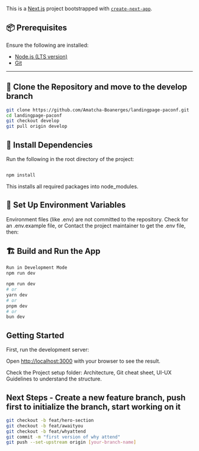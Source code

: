 This is a [Next.js](https://nextjs.org) project bootstrapped with [`create-next-app`](https://nextjs.org/docs/app/api-reference/cli/create-next-app).

## 📦 Prerequisites

Ensure the following are installed:
- [Node.js (LTS version)](https://nodejs.org/)
- [Git](https://git-scm.com/)

---

## 🔁 Clone the Repository and move to the develop branch


```bash
git clone https://github.com/Amatcha-Boanerges/landingpage-paconf.git
cd landingpage-paconf
git checkout develop
git pull origin develop

```


## 📂 Install Dependencies

Run the following in the root directory of the project:

```bash

npm install

```

This installs all required packages into node_modules.

## 🔐 Set Up Environment Variables

Environment files (like .env) are not committed to the repository.
Check for an .env.example file, or
Contact the project maintainer to get the .env file, then:


## 🏗️ Build and Run the App

```bash
Run in Development Mode
npm run dev

npm run dev
# or
yarn dev
# or
pnpm dev
# or
bun dev

```

<!-- Build for Production
npm run build

Start in Production
npm start -->

## Getting Started

First, run the development server:

Open [http://localhost:3000](http://localhost:3000) with your browser to see the result.

Check the Project setup folder: Architecture, Git cheat sheet, UI-UX Guidelines to understand the structure.

## Next Steps - Create a new feature branch, push first to initialize the branch, start working on it

```bash
git checkout -b feat/hero-section 
git checkout -b feat/awaityou
git checkout -b feat/whyattend
git commit -m "first version of why attend"
git push --set-upstream origin [your-branch-name]

```
